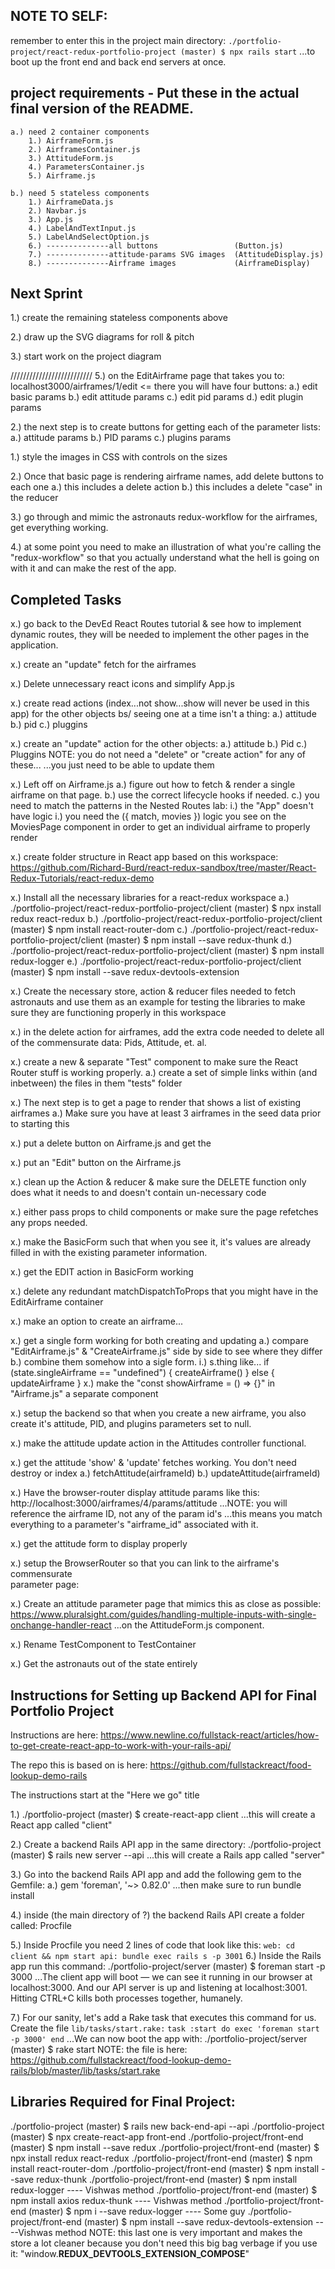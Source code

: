 ## NOTE TO SELF:
remember to enter this in the project main directory:
`./portfolio-project/react-redux-portfolio-project (master) $ npx rails start`
...to boot up the front end and back end servers at once.

## project requirements - Put these in the actual final version of the README.
    a.) need 2 container components
        1.) AirframeForm.js
        2.) AirframesContainer.js
        3.) AttitudeForm.js
        4.) ParametersContainer.js
        5.) Airframe.js

    b.) need 5 stateless components
        1.) AirframeData.js
        2.) Navbar.js
        3.) App.js
        4.) LabelAndTextInput.js
        5.) LabelAndSelectOption.js
        6.) --------------all buttons                 (Button.js)
        7.) --------------attitude-params SVG images  (AttitudeDisplay.js)
        8.) --------------Airframe images             (AirframeDisplay)


## Next Sprint

1.) create the remaining stateless components above

2.) draw up the SVG diagrams for roll & pitch

3.) start work on the project diagram


//////////////////////////
5.) on the EditAirframe page that takes you to:
    localhost3000/airframes/1/edit <= there you will have four buttons:
    a.) edit basic params
    b.) edit attitude params
    c.) edit pid params
    d.) edit plugin params

2.) the next step is to create buttons for getting each of the parameter lists:
    a.) attitude params
    b.) PID params
    c.) plugins params

1.) style the images in CSS with controls on the sizes

2.) Once that basic page is rendering airframe names, add delete buttons to each one
    a.) this includes a delete action
    b.) this includes a delete "case" in the reducer

3.) go through and mimic the astronauts redux-workflow for the airframes, get everything working.

4.) at some point you need to make an illustration of what you're calling the "redux-workflow"
    so that you actually understand what the hell is going on with it and can make the rest of
    the app.



## Completed Tasks

x.) go back to the DevEd React Routes tutorial & see how to implement dynamic routes, they
    will be needed to implement the other pages in the application.

x.) create an "update" fetch for the airframes

x.) Delete unnecessary react icons and simplify App.js

x.) create read actions (index...not show...show will never be used in this app)
    for the other objects bs/ seeing one at a time isn't a thing:
    a.) attitude
    b.) pid
    c.) pluggins

x.) create an "update" action for the other objects:
    a.) attitude
    b.) Pid
    c.) Pluggins
    NOTE: you do not need a "delete" or "create action" for any of these...
    ...you just need to be able to update them

x.) Left off on Airframe.js
    a.) figure out how to fetch & render a single airframe on that page.
    b.) use the correct lifecycle hooks if needed.
    c.) you need to match the patterns in the Nested Routes lab:
        i.) the "App" doesn't have <Switch> logic
        i.) you need the ({ match, movies }) logic you see on the MoviesPage component in order
            to get an individual airframe to properly render

x.) create folder structure in React app based on this workspace:
    https://github.com/Richard-Burd/react-redux-sandbox/tree/master/React-Redux-Tutorials/react-redux-demo

x.) Install all the necessary libraries for a react-redux workspace
    a.) ./portfolio-project/react-redux-portfolio-project/client (master) $ npx install redux react-redux
    b.) ./portfolio-project/react-redux-portfolio-project/client (master) $ npm install react-router-dom
    c.) ./portfolio-project/react-redux-portfolio-project/client (master) $ npm install --save redux-thunk
    d.) ./portfolio-project/react-redux-portfolio-project/client (master) $ npm install redux-logger
    e.) ./portfolio-project/react-redux-portfolio-project/client (master) $ npm install --save redux-devtools-extension

x.) Create the necessary store, action & reducer files needed to fetch astronauts and use them as an example for testing the libraries to make sure they are functioning properly in this workspace

x.) in the delete action for airframes, add the extra code needed to delete
    all of the commensurate data: Pids, Attitude, et. al.

x.) create a new & separate "Test" component to make sure the React Router
    stuff is working properly.
    a.) create a set of simple links within (and inbetween) the files in them
        "tests" folder

x.) The next step is to get a page to render that shows a list of existing airframes
    a.) Make sure you have at least 3 airframes in the seed data prior to starting this

x.) put a delete button on Airframe.js and get the

x.) put an "Edit" button on the Airframe.js

x.) clean up the Action & reducer & make sure the DELETE function only does what it needs to
    and doesn't contain un-necessary code

x.) either pass props to child components or make sure the page refetches any props needed.

x.) make the BasicForm such that when you see it, it's values are already filled in with
        the existing parameter information.

x.) get the EDIT action in BasicForm working

x.) delete any redundant matchDispatchToProps that you might have in the EditAirframe container

x.) make an option to create an airframe...

x.) get a single form working for both creating and updating
    a.) compare "EditAirframe.js" & "CreateAirframe.js" side by side to see where they differ
    b.) combine them somehow into a sigle form.
        i.) s.thing like...
              if (state.singleAirframe == "undefined") {
                createAirframe()
              } else { updateAirframe }
x.) make the "const showAirframe = () => {}" in "Airframe.js" a separate component

x.) setup the backend so that when you create a new airframe, you also create it's
    attitude, PID, and plugins parameters set to null.

x.) make the attitude update action in the Attitudes controller functional.

x.) get the attitude 'show' & 'update' fetches working.  You don't need destroy or index
    a.) fetchAttitude(airframeId)
    b.) updateAttitude(airframeId)

x.) Have the browser-router display attitude params like this:
    http://localhost:3000/airframes/4/params/attitude
    ...NOTE: you will reference the airframe ID, not any of the param id's
    ...this means you match everything to a parameter's "airframe_id" associated with it.

x.) get the attitude form to display properly

x.) setup the BrowserRouter so that you can link to the airframe's commensurate  
    parameter page:


x.) Create an attitude parameter page that mimics this as close as possible:
    https://www.pluralsight.com/guides/handling-multiple-inputs-with-single-onchange-handler-react
    ...on the AttitudeForm.js component.

x.) Rename TestComponent to TestContainer

x.) Get the astronauts out of the state entirely


## Instructions for Setting up Backend API for Final Portfolio Project
Instructions are here:
https://www.newline.co/fullstack-react/articles/how-to-get-create-react-app-to-work-with-your-rails-api/

The repo this is based on is here:
https://github.com/fullstackreact/food-lookup-demo-rails


The instructions start at the "Here we go" title

1.) ./portfolio-project (master) $ create-react-app client
      ...this will create a React app called "client"

2.) Create a backend Rails API app in the same directory:
    ./portfolio-project (master) $ rails new server --api
    ...this will create a Rails app called "server"

3.) Go into the backend Rails API app and add the following gem to the Gemfile:
    a.) gem 'foreman', '~> 0.82.0'
    ...then make sure to run bundle install

4.) inside (the main directory of ?) the backend Rails API create a folder called: Procfile

5.) Inside Procfile you need 2 lines of code that look like this:
    ```
    web: cd client && npm start
    api: bundle exec rails s -p 3001
    ```
6.) Inside the Rails app run this command:
    ./portfolio-project/server (master) $ foreman start -p 3000
    ...The client app will boot — we can see it running in our browser at
    localhost:3000. And our API server is up and listening at localhost:3001.
    Hitting CTRL+C kills both processes together, humanely.

7.) For our sanity, let's add a Rake task that executes this command for us.
    Create the file ```lib/tasks/start.rake:```
    ```
    task :start do
      exec 'foreman start -p 3000'
    end
    ```
    ...We can now boot the app with:
    ./portfolio-project/server (master) $ rake start
    NOTE: the file is here:
    https://github.com/fullstackreact/food-lookup-demo-rails/blob/master/lib/tasks/start.rake

## Libraries Required for Final Project:
./portfolio-project (master) $ rails new back-end-api --api
./portfolio-project (master) $ npx create-react-app front-end
./portfolio-project/front-end (master) $ npm install --save redux
./portfolio-project/front-end (master) $ npx install redux react-redux
./portfolio-project/front-end (master) $ npm install react-router-dom
./portfolio-project/front-end (master) $ npm install --save redux-thunk
./portfolio-project/front-end (master) $ npm install redux-logger ---- Vishwas method
./portfolio-project/front-end (master) $ npm install axios redux-thunk ---- Vishwas method
./portfolio-project/front-end (master) $ npm i --save redux-logger ---- Some guy
./portfolio-project/front-end (master) $ npm install --save redux-devtools-extension ----Vishwas method
NOTE: this last one is very important and makes the store a lot cleaner because you don't need this big bag verbage if you use it:
"window.__REDUX_DEVTOOLS_EXTENSION_COMPOSE__"
